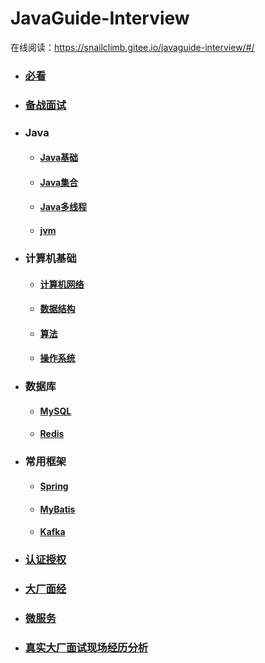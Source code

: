 # JavaGuide-Interview

在线阅读：https://snailclimb.gitee.io/javaguide-interview/#/



- ### [必看](./docs/a-0必看.md)
- ### [备战面试](./docs/a-1备战面试.md)
- ### Java
  - #### [Java基础](./docs/b-1面试题总结-Java基础.md)
  - #### [Java集合](./docs/b-2Java集合.md)
  - #### [Java多线程](./docs/b-3Java多线程.md)
  - #### [jvm](./docs/b-4jvm.md)
- ### 计算机基础
  - #### [计算机网络](./docs/c-1计算机网络.md)
  
  - #### [数据结构](./docs/c-2数据结构.md)
  
  - #### [算法](./docs/c-3算法.md)
  
  - #### [操作系统](#操作系统)
 - ### 数据库
   
   - #### [MySQL](./docs/d-1-mysql.md)
   - #### [Redis](./docs/d-2-redis.md)
- ### 常用框架
  
  - #### [Spring](./docs/e-1spring.md)
  - #### [MyBatis](./docs/e-2mybatis.md)
  - #### [Kafka](./docs/e-3kafka.md)
- ### [认证授权](./docs/f-1认证授权.md)
- ###  [大厂面经](./docs/g-面试经验.md)
- ### [微服务](./docs/h-微服务.md)
- ### [真实大厂面试现场经历分析](./docs/i-真实大厂面试现场.md)




